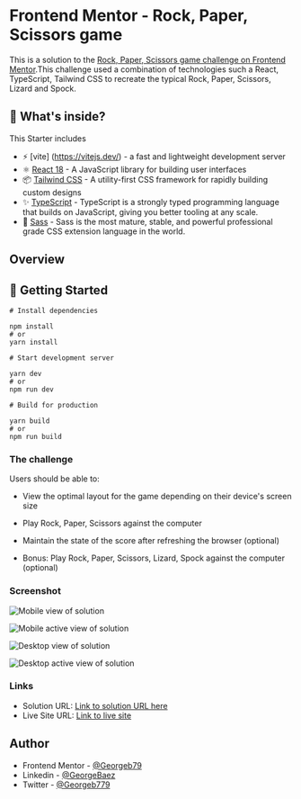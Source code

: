 # Frontend Mentor - Rock, Paper, Scissors game

This is a solution to the [Rock, Paper, Scissors game challenge on Frontend Mentor](https://www.frontendmentor.io/challenges/rock-paper-scissors-game-pTgwgvgH).This challenge used a combination of technologies such a React, TypeScript, Tailwind CSS to recreate the typical Rock, Paper, Scissors, Lizard and Spock.

## 🧐 What's inside?

This Starter includes

- ⚡ [vite] (https://vitejs.dev/) - a fast and lightweight development server
- ⚛️ [React 18](https://reactjs.org/) - A JavaScript library for building user interfaces
- 📦 [Tailwind CSS](https://tailwindcss.com/) - A utility-first CSS framework for rapidly building custom designs
- ✨ [TypeScript](https://www.typescriptlang.org/) - TypeScript is a strongly typed programming language that builds on JavaScript, giving you better tooling at any scale.
- 🎉 [Sass](https://sass-lang.com/) - Sass is the most mature, stable, and powerful professional grade CSS extension language in the world.


## Overview

## 🚀 Getting Started

```
# Install dependencies

npm install
# or
yarn install

# Start development server

yarn dev
# or
npm run dev

# Build for production

yarn build
# or
npm run build
```

### The challenge

Users should be able to:

- View the optimal layout for the game depending on their device's screen size

- Play Rock, Paper, Scissors against the computer

- Maintain the state of the score after refreshing the browser (optional)

- Bonus: Play Rock, Paper, Scissors, Lizard, Spock against the computer (optional)

### Screenshot

![Mobile view of solution](./screenshot/mobile.png)

![Mobile active view of solution](./screenshot/mobile-active.png)

![Desktop view of solution](./screenshot/desktop.png)

![Desktop active view of solution](./screenshot/desktop-active.png)

### Links

- Solution URL: [Link to solution URL here](https://www.frontendmentor.io/solutions/rockpaperscissorsgame-aGq03ZDKPS)
- Live Site URL: [Link to live site](https://rock-paper-scissors-game-gb.netlify.app/)

## Author

- Frontend Mentor - [@Georgeb79](https://www.frontendmentor.io/profile/Georgeb779)
- Linkedin - [@GeorgeBaez](https://www.linkedin.com/in/george-baez/)
- Twitter - [@Georgeb779](https://twitter.com/Georgeb779)